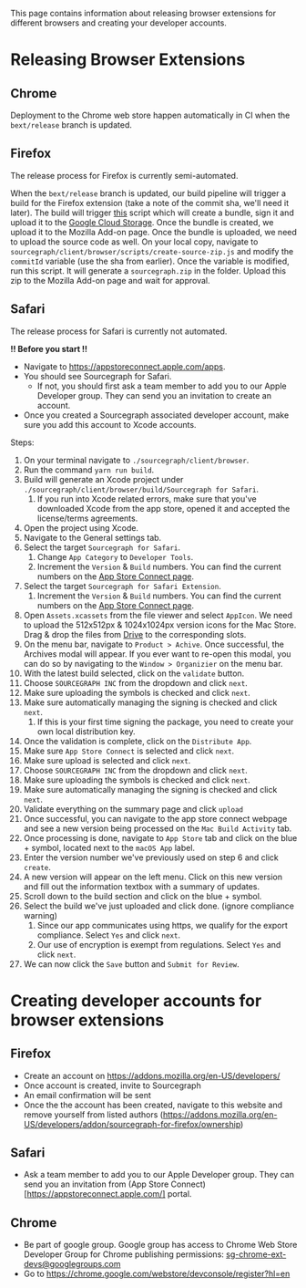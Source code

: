 
This page contains information about releasing browser extensions for different browsers and creating your developer accounts.

# Releasing Browser Extensions
## Chrome
Deployment to the Chrome web store happen automatically in CI when the `bext/release` branch is updated.

## Firefox
The release process for Firefox is currently semi-automated.

When the `bext/release` branch is updated, our build pipeline will trigger a build for the Firefox extension (take a note of the commit sha, we'll need it later). The build will trigger [this](https://github.com/sourcegraph/sourcegraph/blob/main/client/browser/scripts/release-ff.sh) script which will create a bundle, sign it and upload it to the [Google Cloud Storage](https://console.cloud.google.com/storage/browser/sourcegraph-for-firefox). Once the bundle is created, we upload it to the Mozilla Add-on page. Once the bundle is uploaded, we need to upload the source code as well. On your local copy, navigate to `sourcegraph/client/browser/scripts/create-source-zip.js` and modify the `commitId` variable (use the sha from earlier). Once the variable is modified, run this script. It will generate a `sourcegraph.zip` in the folder. Upload this zip to the Mozilla Add-on page and wait for approval.

## Safari
The release process for Safari is currently not automated.

**!! Before you start !!**
- Navigate to https://appstoreconnect.apple.com/apps.
- You should see Sourcegraph for Safari.
   - If not, you should first ask a team member to add you to our Apple Developer group. They can send you an invitation to create an account.
- Once you created a Sourcegraph associated developer account, make sure you add this account to Xcode accounts.

Steps:
1. On your terminal navigate to `./sourcegraph/client/browser`.
1. Run the command `yarn run build`.
1. Build will generate an Xcode project under `./sourcegraph/client/browser/build/Sourcegraph for Safari`.
   1. If you run into Xcode related errors, make sure that you've downloaded Xcode from the app store, opened it and accepted the license/terms agreements.
1. Open the project using Xcode.
1. Navigate to the General settings tab.
1. Select the target `Sourcegraph for Safari`.
   1. Change `App Category` to `Developer Tools`.
   1. Increment the `Version` & `Build` numbers. You can find the current numbers on the [App Store Connect page](https://appstoreconnect.apple.com/apps/1543262193/appstore/macos/version/deliverable).
1. Select the target `Sourcegraph for Safari Extension`.
   1. Increment the `Version` & `Build` numbers. You can find the current numbers on the [App Store Connect page](https://appstoreconnect.apple.com/apps/1543262193/appstore/macos/version/deliverable).
1. Open `Assets.xcassets` from the file viewer and select `AppIcon`. We need to upload the 512x512px & 1024x1024px version icons for the Mac Store. Drag & drop the files from [Drive](https://drive.google.com/drive/folders/1JCUuzIrpNrZP_uNqpel2wq0lwdRBkVgZ) to the corresponding slots.
1. On the menu bar, navigate to `Product > Achive`. Once successful, the Archives modal will appear. If you ever want to re-open this modal, you can do so by navigating to the `Window > Organizier` on the menu bar.
1. With the latest build selected, click on the `validate` button.
1. Choose `SOURCEGRAPH INC` from the dropdown and click `next`.
1. Make sure uploading the symbols is checked and click `next`.
1. Make sure automatically managing the signing is checked and click `next`.
   1. If this is your first time signing the package, you need to create your own local distribution key.
1. Once the validation is complete, click on the `Distribute App`.
1. Make sure `App Store Connect` is selected and click `next`.
1. Make sure upload is selected and click `next`.
1. Choose `SOURCEGRAPH INC` from the dropdown and click `next`.
1. Make sure uploading the symbols is checked and click `next`.
1. Make sure automatically managing the signing is checked and click `next`.
1. Validate everything on the summary page and click `upload`
1. Once successful, you can navigate to the app store connect webpage and see a new version being processed on the `Mac Build Activity` tab.
1. Once processing is done, navigate to `App Store` tab and click on the blue + symbol, located next to the `macOS App` label.
1. Enter the version number we've previously used on step 6 and click `create`.
1. A new version will appear on the left menu. Click on this new version and fill out the information textbox with a summary of updates.
1. Scroll down to the build section and click on the blue + symbol.
1. Select the build we've just uploaded and click done. (ignore compliance warning)
   1. Since our app communicates using https, we qualify for the export compliance. Select `Yes` and click `next`.
   1. Our use of encryption is exempt from regulations. Select `Yes` and click `next`.
1. We can now click the `Save` button and `Submit for Review`.

# Creating developer accounts for browser extensions
## Firefox
- Create an account on https://addons.mozilla.org/en-US/developers/
- Once account is created, invite to Sourcegraph
- An email confirmation will be sent
- Once the the account has been created, navigate to this website and remove yourself from listed authors (https://addons.mozilla.org/en-US/developers/addon/sourcegraph-for-firefox/ownership)

## Safari
- Ask a team member to add you to our Apple Developer group. They can send you an invitation from (App Store Connect)[https://appstoreconnect.apple.com/] portal.

## Chrome
- Be part of google group. Google group has access to Chrome Web Store Developer
Group for Chrome publishing permissions: sg-chrome-ext-devs@googlegroups.com
- Go to https://chrome.google.com/webstore/devconsole/register?hl=en
